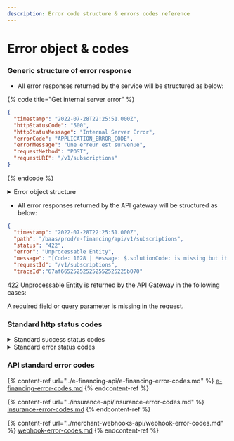 ```yaml
---
description: Error code structure & errors codes reference
---
```


# Error object & codes

### Generic structure of error response

* All error responses returned by the service will be structured as below:

{% code title="Get internal server error" %}
```json
{
  "timestamp": "2022-07-28T22:25:51.000Z",
  "httpStatusCode": "500",
  "httpStatusMessage": "Internal Server Error",
  "errorCode": "APPLICATION_ERROR_CODE",
  "errorMessage": "Une erreur est survenue",
  "requestMethod": "POST",
  "requestURI": "/v1/subscriptions"
}
```
{% endcode %}

<details>

<summary>Error object structure</summary>

{% code title="Error object structure" %}
```yaml
 GenericErrorResponse:
      title: GenericErrorResponse
      type: object
      properties:
        timestamp:
          type: string
          description: Timestamp of the error (ISO 8601 format)
          format: date-time
          example: '2022-07-28T22:25:51Z'
        httpStatusCode:
          type: integer
          description: HTTP Status code (404, 400, 500...)
          example: 400
        httpStatusMessage:
          type: string
          description: HTTP status message
          example: Bad Request
        errorCode:
          type: string
          description: >-
            The applicative error code. It is a machine readable code. Used when
            BAD_REQUEST error to provide details about the error
          example: INVALID_EMAIL
        errorMessage:
          type: string
          description: >-
            The applicative error message. It is a human readable English
            message
          example: The email address is not valid !
        requestMethod:
          type: string
          description: HTTP verb used to make the request. GET, POST, PUT, DELETE...
          example: GET
        requestURI:
          type: string
          description: URI of the request
          example: /v1/crédit
```
{% endcode %}



</details>

* All error responses returned by the API gateway will be structured as below:

```json
{
  "timestamp": "2022-07-28T22:25:51.000Z",
  "path": "/baas/prod/e-financing/api/v1/subscriptions",
  "status": "422",
  "error": "Unprocessable Entity",
  "message": "[Code: 1028 | Message: $.solutionCode: is missing but it is required | path: $]",
  "requestId": "/v1/subscriptions",
  "traceId":"67af665252525252552525225b070"
```

422 Unprocessable Entity is returned by the API Gateway in the following cases:

A required field or query parameter  is missing in the request.

### Standard http status codes

<details>

<summary>Standard success status codes</summary>

Reply 2xx when request behaves correctly as expected and documented (Code, Message, Semantic):

**200, OK**

Usual OK, also to use for empty list and pagination. Must contain a body.

**201, Created**

Resource created from a POST, or also a PUT when the identifier can be pre-defined

**202, Accepted**

Asynch request with further treatment, polling or webhook may be used to get result

**204, No content**

There is no data to reply so response body is empty (not to use for empty list)

**206, Partial Content**

Unable to return all expected data for known reasons described in documentation

Do not use 206 for paging : when client request a page and you return it, you fully replied to its request.

</details>

<details>

<summary>Standard error status codes</summary>

**400, Bad request**

Url does not match an endpoint, invalid parameter name or value, missing parameter, anything within body input fields/values that does not comply with documentation. => Client app developer MUST correct its code to avoid this errors.&#x20;

**401, Unauthorized**

Client app or end-user authentication is missing, invalid, expired, incomplete or at insufficient level, and must be re-done properly. More generally the system was not able to validate the requester. => Client app developer MUST correct its code to avoid this errors.&#x20;

**403, Forbidden**

The rights of the Client app or end-user are not sufficient as per the IAM system Warning: cases when end-user authentication is required but not possible because the received token is not containing end user information will result in 403 error. => Client app developer MUST correct its code to avoid this error and ensure it has rights to do the operation before triggering it.&#x20;

**404, Not found**

Requested resource does not exists (only for a request on a specific resource id) => Client app developer MUST correct its code or data to avoid this error and ensure the identifier it uses are valid&#x20;

**405, Method Not Allowed**

HTTP verb is not allowed on this resource endpoint => Client app developer MUST correct its code to avoid this errors.&#x20;

**406, Not Acceptable**

Client ask for an invalid response content-type => Client app developer MUST correct its code to avoid this errors.&#x20;

**410, Gone**

Client ask to remove a resource that was already removed and cannot be recreated => Client app developer MUST correct its code or data to avoid this error and ensure the identifier it uses are valid&#x20;

**409, Conflict**

There is data conflict on a modification request (eg: old data version, lock, already exists), that the client (user or program) can solve somehow, he then can retry same or similar modif => Client app developer MUST correct its code or data to avoid this error and ensure the identifier it uses are valid&#x20;

**429, Too Many Requests**

A quota/throttling logic detected too many requests from client in current period => Client app developer MUST prevent itself to call the API beyond its allowed quota Since the status code may match several use cases you should Use standardized error body to give sufficient information in the response body so the client app developer team can alone understand the issue and correct its code or data.

**422, Unprocessable Entity**

status code indicates that the server understood the content type of the request content, and the syntax of the request content was correct, but it was unable to process the contained instructions.

Clients that receive a `422` response should expect that repeating the request without modification will fail with the same error.

</details>



### API standard error codes

{% content-ref url="../e-financing-api/e-financing-error-codes.md" %}
[e-financing-error-codes.md](../e-financing-api/e-financing-error-codes.md)
{% endcontent-ref %}

{% content-ref url="../insurance-api/insurance-error-codes.md" %}
[insurance-error-codes.md](../insurance-api/insurance-error-codes.md)
{% endcontent-ref %}

{% content-ref url="../merchant-webhooks-api/webhook-error-codes.md" %}
[webhook-error-codes.md](../merchant-webhooks-api/webhook-error-codes.md)
{% endcontent-ref %}



